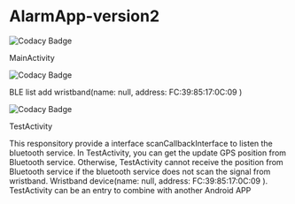 # AlarmApp-version2
![Codacy Badge][codacy-img2]


MainActivity


![Codacy Badge][codacy-img3]


BLE list add wristband(name: null, address: FC:39:85:17:0C:09 )


![Codacy Badge][codacy-img]


TestActivity










  This responsitory provide a interface scanCallbackInterface to listen the bluetooth service. In TestActivity, you can get the update GPS position from Bluetooth service. Otherwise, TestActivity cannot receive the position from Bluetooth service if the bluetooth service does not scan the signal from wristband. Wristband device(name: null, address: FC:39:85:17:0C:09 ). TestActivity can be an entry to combine with another Android APP

[codacy-img]: 
https://preview.ibb.co/gmRpKf/1.png
[codacy-img3]: 
https://preview.ibb.co/ireWX0/2.png
[codacy-img2]:
https://preview.ibb.co/kDd3ef/3.png


